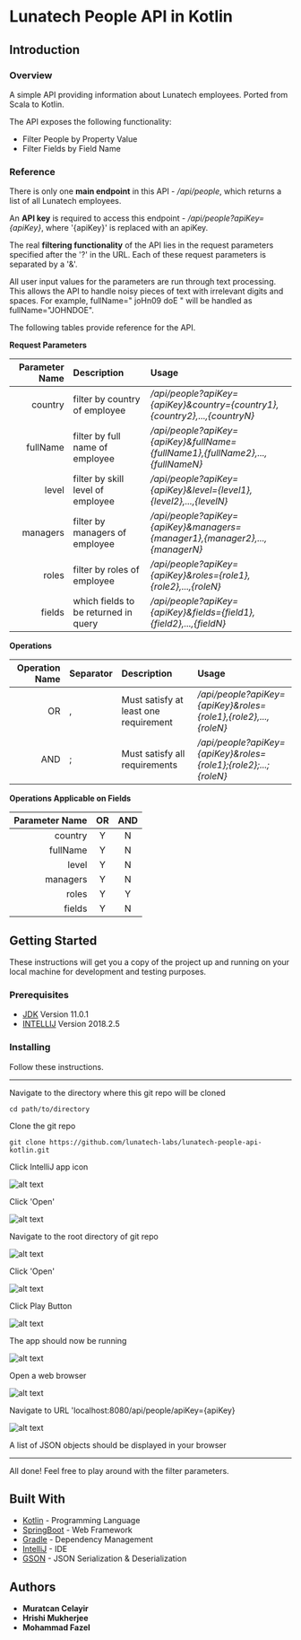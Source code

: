 # Lunatech People API in Kotlin

## Introduction

### Overview

A simple API providing information about Lunatech employees. 
Ported from Scala to Kotlin.

The API exposes the following functionality:
* Filter People by Property Value
* Filter Fields by Field Name

### Reference

There is only one **main endpoint** in this API - */api/people*,  which returns a list of all Lunatech employees.

An **API key** is required to access this endpoint - */api/people?apiKey={apiKey}*, where '{apiKey}' is replaced with an apiKey.

The real **filtering functionality** of the API lies in the request parameters specified after the '?' in the URL. Each of these request parameters is separated by a '&'.

All user input values for the parameters are run through text processing. This allows the API to handle noisy pieces of text with irrelevant digits and spaces. For example, fullName=" joHn09 doE " will be handled as fullName="JOHNDOE".

The following tables provide reference for the API.

**Request Parameters**

| Parameter Name| Description                   | Usage  |
| -------------: | :----------------------------- | :----- | 
| country       | filter by country of employee | */api/people?apiKey={apiKey}&country={country1},{country2},...,{countryN}*  | 
| fullName      | filter by full name of employee | */api/people?apiKey={apiKey}&fullName={fullName1},{fullName2},...,{fullNameN}*  | 
| level       | filter by skill level of employee | */api/people?apiKey={apiKey}&level={level1},{level2},...,{levelN}*  | 
| managers       | filter by managers of employee | */api/people?apiKey={apiKey}&managers={manager1},{manager2},...,{managerN}*  | 
| roles       | filter by roles of employee | */api/people?apiKey={apiKey}&roles={role1},{role2},...,{roleN}*  |
| fields       | which fields to be returned in query | */api/people?apiKey={apiKey}&fields={field1},{field2},...,{fieldN}*  |

**Operations**

| Operation Name| Separator                   | Description  | Usage |
| -------------: | :----------------------------- | :----- | :--- |
| OR       | , | Must satisfy at least one requirement | */api/people?apiKey={apiKey}&roles={role1},{role2},...,{roleN}*  |
| AND       | ; | Must satisfy all requirements | */api/people?apiKey={apiKey}&roles={role1};{role2};...;{roleN}*  |

**Operations Applicable on Fields**

| Parameter Name | OR | AND  |
| -------------: | :---:| :-----: | 
| country       | Y | N | 
| fullName      | Y | N  | 
| level       | Y |  N | 
| managers       | Y |  N | 
| roles       | Y | Y  |
| fields       | Y | N  |

## Getting Started

These instructions will get you a copy of the project up and running on your local machine for development and testing purposes.

### Prerequisites

* [JDK](https://www.oracle.com/technetwork/java/javase/downloads/jdk11-downloads-5066655.html)      Version 11.0.1
* [INTELLIJ](https://www.jetbrains.com/idea/download) Version 2018.2.5

### Installing

Follow these instructions.

---

Navigate to the directory where this git repo will be cloned

```
cd path/to/directory
```

Clone the git repo

```
git clone https://github.com/lunatech-labs/lunatech-people-api-kotlin.git
```

Click IntelliJ app icon

![alt text](src/main/resources/images/installation-guide/3.png)


Click 'Open'

![alt text](src/main/resources/images/installation-guide/4.png)

Navigate to the root directory of git repo

![alt text](src/main/resources/images/installation-guide/5.png)

Click 'Open'

![alt text](src/main/resources/images/installation-guide/6.png)

Click Play Button

![alt text](src/main/resources/images/installation-guide/7.png)

The app should now be running

![alt text](src/main/resources/images/installation-guide/8.png)

Open a web browser

![alt text](src/main/resources/images/installation-guide/9.png)

Navigate to URL 'localhost:8080/api/people/apiKey={apiKey}

![alt text](src/main/resources/images/installation-guide/10.png)

A list of JSON objects should be displayed in your browser

---

All done! Feel free to play around with the filter parameters.

## Built With

* [Kotlin](https://kotlinlang.org/) - Programming Language
* [SpringBoot](http://spring.io/projects/spring-boot) - Web Framework
* [Gradle](https://gradle.org/) - Dependency Management
* [IntelliJ](https://www.jetbrains.com/idea/) - IDE
* [GSON](https://github.com/google/gson) - JSON Serialization & Deserialization


## Authors

* **Muratcan Celayir**
* **Hrishi Mukherjee**
* **Mohammad Fazel**

